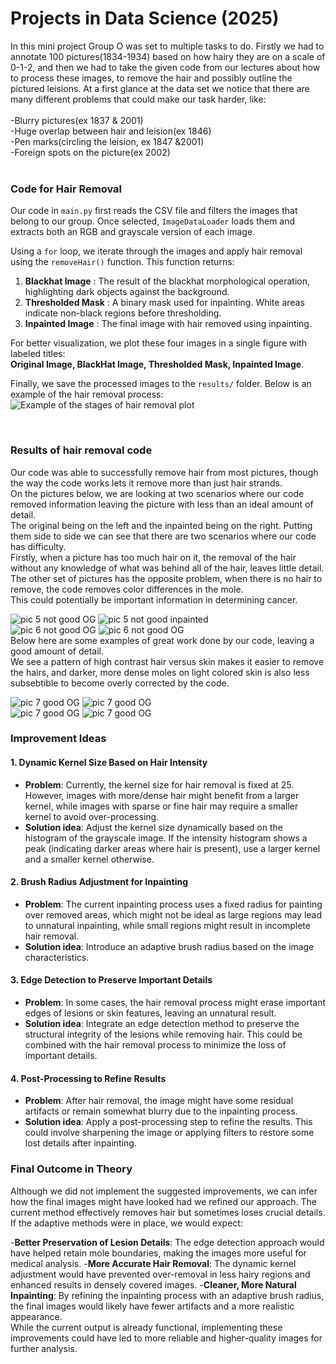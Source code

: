 # Projects in Data Science (2025)

In this mini project Group O was set to multiple tasks to do. Firstly we had to annotate 100 pictures(1834-1934) based on how hairy they are on a scale of 0-1-2,
and then we had to take the given code from our lectures about how to process these images, to remove the hair and possibly outline the pictured leisions.
At a first glance at the data set we notice that there are many different problems that could make our task harder, like:<br>
<br>
-Blurry pictures(ex 1837 & 2001)<br>
-Huge overlap between hair and leision(ex 1846)<br>
-Pen marks(circling the leision, ex 1847 &2001)<br>
-Foreign spots on the picture(ex 2002)<br>
<br>

### Code for Hair Removal<br>
Our code in `main.py` first reads the CSV file and filters the images that belong to our group. Once selected, `ImageDataLoader` loads them and extracts both an RGB and grayscale version of each image. 

Using a `for` loop, we iterate through the images and apply hair removal using the `removeHair()` function. This function returns:

1. **Blackhat Image** : The result of the blackhat morphological operation, highlighting dark objects against the background.
2. **Thresholded Mask** : A binary mask used for inpainting. White areas indicate non-black regions before thresholding.
3. **Inpainted Image** : The final image with hair removed using inpainting.

For better visualization, we plot these four images in a single figure with labeled titles:  
**Original Image, BlackHat Image, Thresholded Mask, Inpainted Image**.  

Finally, we save the processed images to the `results/` folder. Below is an example of the hair removal process:<br>
![Example of the stages of hair removal plot](./hair_removal_example.png)<br>

<br>

### Results of hair removal code<br>
Our code was able to successfully remove hair from most pictures, though the way the code works lets it remove more than just hair strands.<br>
On the pictures below, we are looking at two scenarios where our code removed information leaving the picture with less than an ideal amount of detail.<br>
The original being on the left and the inpainted being on the right. Putting them side to side we can see that there are two scenarios where our code has difficulty. <br>
Firstly, when a picture has too much hair on it, the removal of the hair without any knowledge of what was behind all of the hair, leaves little detail.<br>
The other set of pictures has the opposite problem, when there is no hair to remove, the code removes color differences in the mole.<br>
This could potentially be important information in determining cancer.<br>

![pic 5 not good OG](./img_1846/original_image.png) ![pic 5 not good inpainted](./img_1846/inpainted_image.png)<br>
![pic 6 not good OG](./img_1841/original_image.png) ![pic 6 not good OG](./img_1841/inpainted_image.png)<br>
Below here are some examples of great work done by our code, leaving a good amount of detail.<br>
We see a pattern of high contrast hair versus skin makes it easier to remove the hairs, and darker, more dense moles on light colored skin is also less subsebtible to become overly corrected by the code.

![pic 7 good OG](./img_1859/original_image.png) ![pic 7 good OG](./img_1859/inpainted_image.png)<br>
![pic 7 good OG](./img_1869/original_image.png) ![pic 7 good OG](./img_1869/inpainted_image.png)<br>


### Improvement Ideas
#### 1. Dynamic Kernel Size Based on Hair Intensity
   - **Problem**: Currently, the kernel size for hair removal is fixed at 25. However, images with more/dense hair might benefit from a larger kernel, while images with sparse or fine hair may require a smaller kernel to avoid over-processing.
   - **Solution idea**: Adjust the kernel size dynamically based on the histogram of the grayscale image. If the intensity histogram shows a peak (indicating darker areas where hair is present), use a larger kernel and a smaller kernel otherwise.

#### 2. Brush Radius Adjustment for Inpainting
   - **Problem**: The current inpainting process uses a fixed radius for painting over removed areas, which might not be ideal as large regions may lead to unnatural inpainting, while small regions might result in incomplete hair removal.
   - **Solution idea**: Introduce an adaptive brush radius based on the image characteristics.

#### 3. Edge Detection to Preserve Important Details
   - **Problem**: In some cases, the hair removal process might erase important edges of lesions or skin features, leaving an unnatural result.
   - **Solution idea**: Integrate an edge detection method to preserve the structural integrity of the lesions while removing hair. This could be combined with the hair removal process to minimize the loss of important details.

#### 4. Post-Processing to Refine Results
   - **Problem**: After hair removal, the image might have some residual artifacts or remain somewhat blurry due to the inpainting process.
   - **Solution idea**: Apply a post-processing step to refine the results. This could involve sharpening the image or applying filters to restore some lost details after inpainting.


### Final Outcome in Theory
Although we did not implement the suggested improvements, we can infer how the final images might have looked had we refined our approach. 
The current method effectively removes hair but sometimes loses crucial details. If the adaptive methods were in place, we would expect:

   -**Better Preservation of Lesion Details**: The edge detection approach would have helped retain mole boundaries, making the images more useful for medical analysis.
   -**More Accurate Hair Removal**: The dynamic kernel adjustment would have prevented over-removal in less hairy regions and enhanced results in densely covered images.
   -**Cleaner, More Natural Inpainting**: By refining the inpainting process with an adaptive brush radius, the final images would likely have fewer artifacts and a more realistic appearance.<br>
While the current output is already functional, implementing these improvements could have led to more reliable and higher-quality images for further analysis.